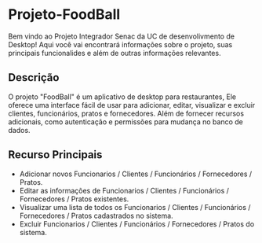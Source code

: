 # Projeto-FoodBall

Bem vindo ao Projeto Integrador Senac da UC de desenvolivmento de Desktop! Aqui você vai encontrará informações sobre o projeto, suas principais funcionalides e além de outras informações relevantes.

## Descrição 

O projeto "FoodBall" é um aplicativo de desktop para restaurantes, Ele oferece uma interface fácil de usar para adicionar, editar, visualizar e excluir clientes, funcionários, pratos e fornecedores. 
Além de fornecer recursos adicionais, como autenticação e permissões para mudança no banco de dados.

## Recurso Principais
- Adicionar novos Funcionarios / Clientes / Funcionários / Fornecedores / Pratos.
- Editar as informações de Funcionarios / Clientes / Funcionários / Fornecedores / Pratos existentes.
- Visualizar uma lista de todos os Funcionarios / Clientes / Funcionários / Fornecedores / Pratos cadastrados no sistema.
- Excluir Funcionarios / Clientes / Funcionários / Fornecedores / Pratos do sistema.


